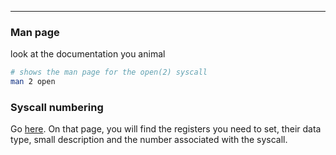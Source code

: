 -- -
### Man page
look at the documentation you animal
```bash
# shows the man page for the open(2) syscall
man 2 open
```
### Syscall numbering
Go [here](https://blog.rchapman.org/posts/Linux_System_Call_Table_for_x86_64/). On that page, you will find the registers you need to set, their data type, small description and the number associated with the syscall. 